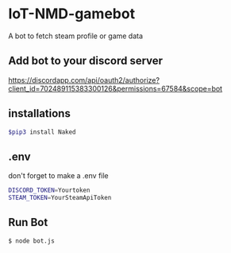 # IoT-NMD-gamebot
A bot to fetch steam profile or game data
## Add bot to your discord server
https://discordapp.com/api/oauth2/authorize?client_id=702489115383300126&permissions=67584&scope=bot

## installations
```sh
$pip3 install Naked
```

## .env
don't forget to make a .env file
```sh
DISCORD_TOKEN=Yourtoken
STEAM_TOKEN=YourSteamApiToken
```
## Run Bot
```sh
$ node bot.js
```

